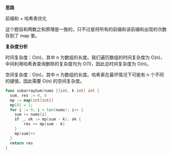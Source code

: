 **思路**

前缀和 + 哈希表优化

这个题目和两数之和原理是一致的，只不过是将所有的前缀和该前缀和出现的次数存到了 map 里。

**复杂度分析**

时间复杂度：O(n)，其中 n 为数组的长度。我们遍历数组的时间复杂度为 O(n)，中间利用哈希表查询删除的复杂度均为 O(1)，因此总时间复杂度为 O(n)。

空间复杂度：O(n)，其中 n 为数组的长度。哈希表在最坏情况下可能有 n 个不同的键值，因此需要 O(n) 的空间复杂度。

```go
func subarraySum(nums []int, k int) int {
  sum, res := 0, 0
  mp := map[int]int{}
  mp[0] = 1;
  for i := 0; i < len(nums); i++ {
    sum += nums[i]
    if _, ok := mp[sum - k]; ok {
    	res += mp[sum - k]
    }
    mp[sum]++
  }
  return res
}
```

